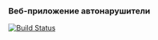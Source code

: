### Веб-приложение автонарушители
[![Build Status](https://travis-ci.com/PetrBogomolov/job4j_car_accident.svg?branch=master)](https://travis-ci.com/PetrBogomolov/job4j_car_accident)